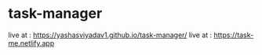 # task-manager

live at : https://yashasviyadav1.github.io/task-manager/
live at : https://task-me.netlify.app 



 
